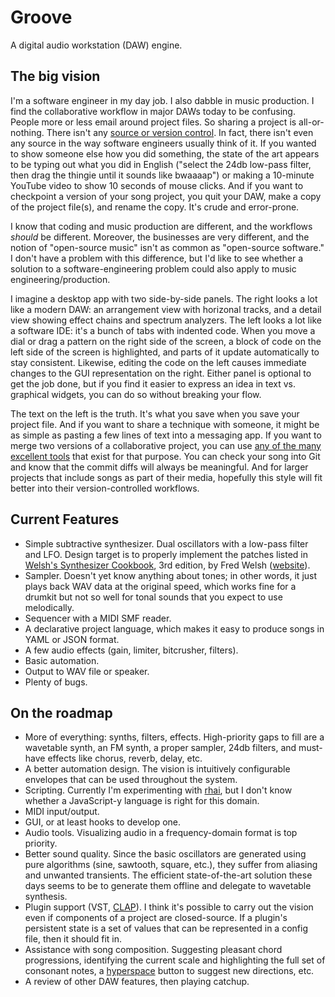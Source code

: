 # Groove

A digital audio workstation (DAW) engine.

## The big vision

I'm a software engineer in my day job. I also dabble in music production. I find the collaborative workflow in major DAWs today to be confusing. People more or less email around project files. So sharing a project is all-or-nothing. There isn't any [source or version control](https://en.wikipedia.org/wiki/Version_control). In fact, there isn't even any source in the way software engineers usually think of it. If you wanted to show someone else how you did something, the state of the art appears to be typing out what you did in English ("select the 24db low-pass filter, then drag the thingie until it sounds like bwaaaap") or making a 10-minute YouTube video to show 10 seconds of mouse clicks. And if you want to checkpoint a version of your song project, you quit your DAW, make a copy of the project file(s), and rename the copy. It's crude and error-prone.

I know that coding and music production are different, and the workflows _should_ be different. Moreover, the businesses are very different, and the notion of "open-source music" isn't as common as "open-source software." I don't have a problem with this difference, but I'd like to see whether a solution to a software-engineering problem could also apply to music engineering/production.

I imagine a desktop app with two side-by-side panels. The right looks a lot like a modern DAW: an arrangement view with horizonal tracks, and a detail view showing effect chains and spectrum analyzers. The left looks a lot like a software IDE: it's a bunch of tabs with indented code. When you move a dial or drag a pattern on the right side of the screen, a block of code on the left side of the screen is highlighted, and parts of it update automatically to stay consistent. Likewise, editing the code on the left causes immediate changes to the GUI representation on the right. Either panel is optional to get the job done, but if you find it easier to express an idea in text vs. graphical widgets, you can do so without breaking your flow.

The text on the left is the truth. It's what you save when you save your project file. And if you want to share a technique with someone, it might be as simple as pasting a few lines of text into a messaging app. If you want to merge two versions of a collaborative project, you can use [any of the many excellent tools](https://en.wikipedia.org/wiki/Comparison_of_file_comparison_tools) that exist for that purpose. You can check your song into Git and know that the commit diffs will always be meaningful. And for larger projects that include songs as part of their media, hopefully this style will fit better into their version-controlled workflows.

## Current Features

- Simple subtractive synthesizer. Dual oscillators with a low-pass filter and LFO. Design target is to properly implement the patches listed in [Welsh's Synthesizer Cookbook](https://www.amazon.com/Welshs-Synthesizer-Cookbook-Programming-Universal/dp/B000ERHA4S/), 3rd edition, by Fred Welsh ([website](https://synthesizer-cookbook.com/)).
- Sampler. Doesn't yet know anything about tones; in other words, it just plays back WAV data at the original speed, which works fine for a drumkit but not so well for tonal sounds that you expect to use melodically.
- Sequencer with a MIDI SMF reader.
- A declarative project language, which makes it easy to produce songs in YAML or JSON format.
- A few audio effects (gain, limiter, bitcrusher, filters).
- Basic automation.
- Output to WAV file or speaker.
- Plenty of bugs.

## On the roadmap

- More of everything: synths, filters, effects. High-priority gaps to fill are a wavetable synth, an FM synth, a proper sampler, 24db filters, and must-have effects like chorus, reverb, delay, etc.
- A better automation design. The vision is intuitively configurable envelopes that can be used throughout the system.
- Scripting. Currently I'm experimenting with [rhai](https://rhai.rs/), but I don't know whether a JavaScript-y language is right for this domain.
- MIDI input/output.
- GUI, or at least hooks to develop one.
- Audio tools. Visualizing audio in a frequency-domain format is top priority.
- Better sound quality. Since the basic oscillators are generated using pure algorithms (sine, sawtooth, square, etc.), they suffer from aliasing and unwanted transients. The efficient state-of-the-art solution these days seems to be to generate them offline and delegate to wavetable synthesis.
- Plugin support (VST, [CLAP](https://u-he.com/community/clap/)). I think it's possible to carry out the vision even if components of a project are closed-source. If a plugin's persistent state is a set of values that can be represented in a config file, then it should fit in.
- Assistance with song composition. Suggesting pleasant chord progressions, identifying the current scale and highlighting the full set of consonant notes, a [hyperspace](https://en.wikipedia.org/wiki/Asteroids_(video_game)) button to suggest new directions, etc.
- A review of other DAW features, then playing catchup.
